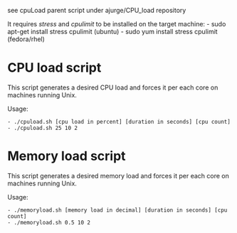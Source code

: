 see cpuLoad parent script under ajurge/CPU_load repository

It requires *stress* and *cpulimit* to be installed on the target machine:
	- sudo apt-get install stress cpulimit (ubuntu)
	- sudo yum install stress cpulimit (fedora/rhel)

# CPU load script 

This script generates a desired CPU load and forces it per each core on 
machines running Unix.

Usage: 

	- ./cpuload.sh [cpu load in percent] [duration in seconds] [cpu count]
	- ./cpuload.sh 25 10 2 

# Memory load script 

This script generates a desired memory load and forces it per each core on
machines running Unix.

Usage:

	- ./memoryload.sh [memory load in decimal] [duration in seconds] [cpu count] 
	- ./memoryload.sh 0.5 10 2 

